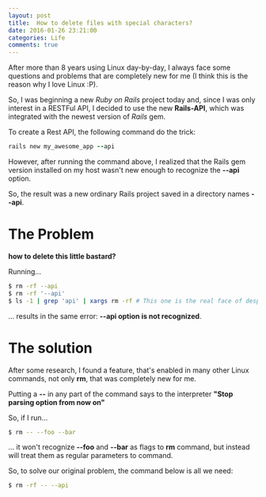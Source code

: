 ```yaml
---
layout: post
title:  How to delete files with special characters?
date: 2016-01-26 23:21:00
categories: Life
comments: true
---
```

After more than 8 years using Linux day-by-day, I always face some questions and problems that are completely new for me (I think this is the reason why I love Linux :P).

So, I was beginning a new _Ruby on Rails_ project today and, since I was only interest in a RESTFul API, I decided to use the new **Rails-API**, which was integrated with the newest version of _Rails_ gem.

To create a Rest API, the following command do the trick:

```Ruby
rails new my_awesome_app --api
```

However, after running the command above, I realized that the Rails gem version installed on my host wasn't new enough to recognize the __--api__ option.

So, the result was a new ordinary Rails project saved in a directory names __--api__.

# The Problem

**how to delete this little bastard?**

Running...

```sh
$ rm -rf --api
$ rm -rf '--api'
$ ls -1 | grep 'api' | xargs rm -rf # This one is the real face of desperation :P
```

... results in the same error: __--api option is not recognized__.

# The solution

After some research, I found a feature, that's enabled in many other Linux commands, not only __rm__, that was completely new for me.

Putting a __--__ in any part of the command says to the interpreter __"Stop parsing option from now on"__

So, if I run...

```sh
$ rm -- --foo --bar
```

... it won't recognize __--foo__ and __--bar__ as flags to __rm__ command, but instead will treat them as regular parameters to command.

So, to solve our original problem, the command below is all we need:

```sh
$ rm -rf -- --api
```

